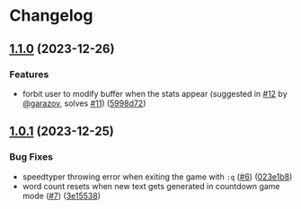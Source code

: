 # Changelog

## [1.1.0](https://github.com/NStefan002/speedtyper.nvim/compare/v1.0.1...v1.1.0) (2023-12-26)


### Features

* forbit user to modify buffer when the stats appear (suggested in [#12](https://github.com/NStefan002/speedtyper.nvim/issues/12) by [@garazov](https://github.com/garazov), solves [#11](https://github.com/NStefan002/speedtyper.nvim/issues/11)) ([5998d72](https://github.com/NStefan002/speedtyper.nvim/commit/5998d726fe8005dd06b2539b55a31203dff8a8a7))

## [1.0.1](https://github.com/NStefan002/speedtyper.nvim/compare/v1.0.0...v1.0.1) (2023-12-25)


### Bug Fixes

* speedtyper throwing error when exiting the game with `:q` ([#6](https://github.com/NStefan002/speedtyper.nvim/issues/6)) ([023e1b8](https://github.com/NStefan002/speedtyper.nvim/commit/023e1b88667f4b008e8f5351518597438822685e))
* word count resets when new text gets generated in countdown game mode ([#7](https://github.com/NStefan002/speedtyper.nvim/issues/7)) ([3e15538](https://github.com/NStefan002/speedtyper.nvim/commit/3e15538e2e4465feecc71582f349174b6c16b327))
